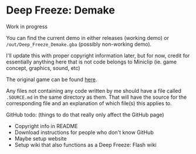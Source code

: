 # Deep Freeze: Demake

Work in progress

You can find the current demo in either releases (working demo) or `/out/Deep_Freeze_Demake.gba` (possibly non-working demo).

I'll update this with proper copyright information later, but for now, credit for essentially anything here that is not code belongs to Miniclip (ie. game concept, graphics, sound, etc)

The original game can be found [here][1].

[1]: https://www.miniclip.com/games/deep-freeze/en/

Any files not containing any code written by me should have a file called `.SOURCE.md` in the same directory as them. That will have the source for the corresponding file and an explanation of which file(s) this applies to.


GitHub todo: (things to do that really only affect the GitHub page)
* Copyright info in README
* Download instructions for people who don't know GitHub
* Maybe setup website
* Setup wiki that also functions as a Deep Freeze: Flash wiki
